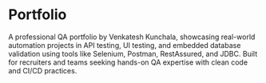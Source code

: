 # Portfolio
A professional QA portfolio by Venkatesh Kunchala, showcasing real-world automation projects in API testing, UI testing, and embedded database validation using tools like Selenium, Postman, RestAssured, and JDBC. Built for recruiters and teams seeking hands-on QA expertise with clean code and CI/CD practices.
